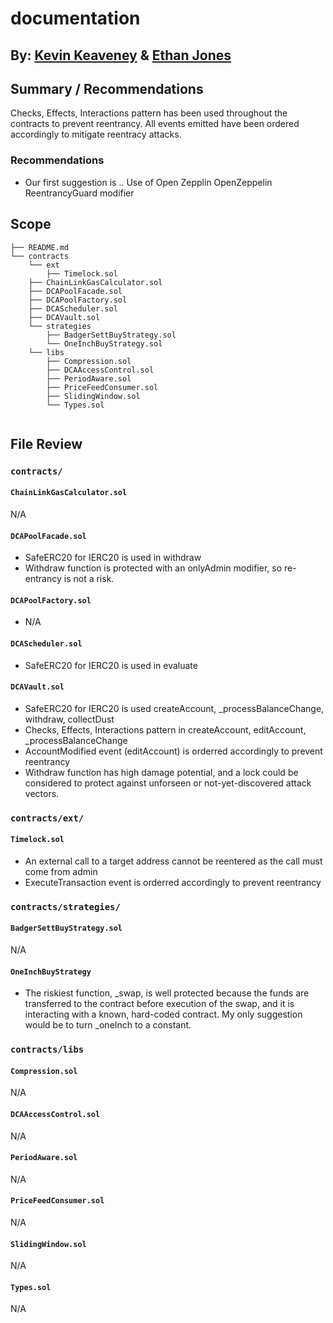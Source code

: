 # documentation
## By: [Kevin Keaveney](https://github.com/kkeaveney) & [Ethan Jones](https://github.com/0xEthan)

## Summary / Recommendations
Checks, Effects, Interactions pattern has been used throughout the contracts to prevent reentrancy. All events emitted have been
ordered accordingly to mitigate reentracy attacks.

### Recommendations
* Our first suggestion is .. Use of Open Zepplin OpenZeppelin ReentrancyGuard modifier


## Scope
```
├── README.md
└── contracts
    └── ext
        ├── Timelock.sol
    ├── ChainLinkGasCalculator.sol
    ├── DCAPoolFacade.sol
    ├── DCAPoolFactory.sol
    ├── DCAScheduler.sol
    ├── DCAVault.sol
    └── strategies
        ├── BadgerSettBuyStrategy.sol
        └── OneInchBuyStrategy.sol
    └── libs
        ├── Compression.sol
        ├── DCAAccessControl.sol
        ├── PeriodAware.sol
        ├── PriceFeedConsumer.sol
        ├── SlidingWindow.sol
        └── Types.sol


```

## File Review
### `contracts/`
#### `ChainLinkGasCalculator.sol`
N/A
#### `DCAPoolFacade.sol`
* SafeERC20 for IERC20 is used in withdraw
* Withdraw function is protected with an onlyAdmin modifier, so re-entrancy is not a risk.
#### `DCAPoolFactory.sol`
* N/A
#### `DCAScheduler.sol`
* SafeERC20 for IERC20 is used in evaluate
#### `DCAVault.sol`
* SafeERC20 for IERC20 is used createAccount, _processBalanceChange, withdraw, collectDust
* Checks, Effects, Interactions pattern in createAccount, editAccount, _processBalanceChange
* AccountModified event (editAccount) is orderred accordingly to prevent reentrancy
* Withdraw function has high damage potential, and a lock could be considered to protect against unforseen or not-yet-discovered attack vectors.

### `contracts/ext/`
#### `Timelock.sol`
* An external call to a target address cannot be reentered as the call must come from admin
* ExecuteTransaction event is orderred accordingly to prevent reentrancy

### `contracts/strategies/`
#### `BadgerSettBuyStrategy.sol`
N/A
#### `OneInchBuyStrategy`
* The riskiest function, _swap, is well protected because the funds are transferred to the contract before execution of the swap, and it is interacting with a known, hard-coded contract. My only suggestion would be to turn _oneInch to a constant.
### `contracts/libs`
#### `Compression.sol`
N/A
#### `DCAAccessControl.sol`
N/A
#### `PeriodAware.sol`
N/A
#### `PriceFeedConsumer.sol`
N/A
#### `SlidingWindow.sol`
N/A
#### `Types.sol`
N/A
